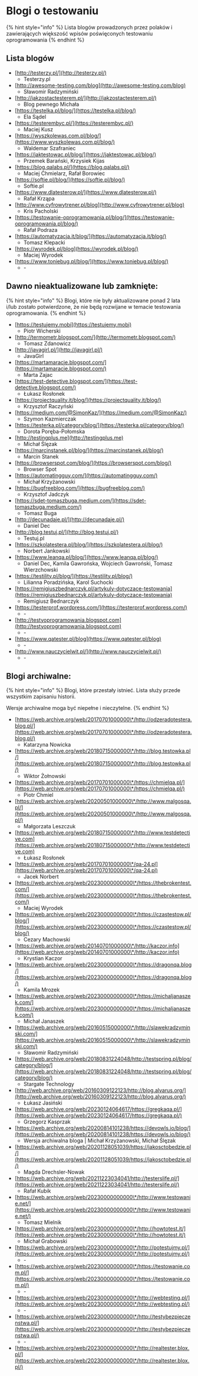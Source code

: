 # Blogi o testowaniu

{% hint style="info" %}
Lista blogów prowadzonych przez polaków i zawierających większość wpisów poświęconych testowaniu oprogramowania
{% endhint %}

## Lista blogów

* [http://testerzy.pl/](http://testerzy.pl/)
  * Testerzy.pl
* [http://awesome-testing.com/blog](http://awesome-testing.com/blog)
  * Sławomir Radzymiński
* [http://jakzostactesterem.pl/](http://jakzostactesterem.pl/)
  * Blog pewnego Michała
* [https://testelka.pl/blog/](https://testelka.pl/blog/)
  * Ela Sądel
* [https://testerembyc.pl/](https://testerembyc.pl/)
  * Maciej Kusz
* [https://wyszkolewas.com.pl/blog/](https://www.wyszkolewas.com.pl/blog/)
  * Waldemar Szafraniec
* [https://jaktestowac.pl/blog/](https://jaktestowac.pl/blog/)
  * Przemek Barański, Krzysiek Kijas
* [https://blog.qalabs.pl/](https://blog.qalabs.pl/)
  * Maciej Chmielarz, Rafał Borowiec
* [https://softie.pl/blog/](https://softie.pl/blog/)
  * Softie.pl
* [https://www.dlatesterow.pl/](https://www.dlatesterow.pl/)
  * Rafał Krząpa
* [http://www.cyfrowytrener.pl/blog](http://www.cyfrowytrener.pl/blog)
  * Kris Pacholski
* [https://testowanie-oprogramowania.pl/blog/](https://testowanie-oprogramowania.pl/blog/)
  * Rafał Podraza
* [https://automatyzacja.it/blog/](https://automatyzacja.it/blog/)
  * Tomasz Klepacki
* [https://wyrodek.pl/blog](https://wyrodek.pl/blog/)
  * Maciej Wyrodek
* [https://www.toniebug.pl/blog/](https://www.toniebug.pl/blog/)
  * \-

## Dawno nieaktualizowane lub zamknięte:

{% hint style="info" %}
Blogi, które nie były aktualizowane ponad 2 lata i/lub zostało potwierdzone, że nie będą rozwijane w temacie testowania oprogramowania.
{% endhint %}

* [https://testujemy.mobi](https://testujemy.mobi)
  * Piotr Wicherski
* [http://termometr.blogspot.com/](http://termometr.blogspot.com/)
  * Tomasz Zdanowicz
* [http://javagirl.pl/](http://javagirl.pl/)
  * JavaGirl
* [https://martamaracje.blogspot.com/](https://martamaracje.blogspot.com/)
  * Marta Zajac
* [https://test-detective.blogspot.com/](https://test-detective.blogspot.com/)
  * Łukasz Rosłonek
* [https://projectquality.it/blog/](https://projectquality.it/blog/)
  * Krzysztof Raczyński
* [https://medium.com/@SimonKaz/](https://medium.com/@SimonKaz/)
  * Szymon Kazmierczak
* [https://testerka.pl/category/blog/](https://testerka.pl/category/blog/)
  * Dorota Poręba-Połomska
* [http://testingplus.me](http://testingplus.me)
  * Michał Ślęzak
* [https://marcinstanek.pl/blog/](https://marcinstanek.pl/blog/)
  * Marcin Stanek
* [https://browserspot.com/blog/](https://browserspot.com/blog/)
  * Browser Spot
* [https://automatingguy.com/](https://automatingguy.com/)
  * Michał Krzyżanowski
* [https://bugfreeblog.com/](https://bugfreeblog.com/)
  * Krzysztof Jadczyk
* [https://sdet-tomaszbuga.medium.com/](https://sdet-tomaszbuga.medium.com/)
  * Tomasz Buga
* [http://decunadaje.pl/](http://decunadaje.pl/)
  * Daniel Dec
* [http://blog.testuj.pl/](http://blog.testuj.pl/)
  * Testuj.pl
* [https://szkolatestera.pl/blog/](https://szkolatestera.pl/blog/)
  * Norbert Jankowski
* [https://www.leanqa.pl/blog/](https://www.leanqa.pl/blog/)
  * Daniel Dec, Kamila Gawrońska, Wojciech Gawroński, Tomasz Wierzchowski
* [https://testility.pl/blog/](https://testility.pl/blog/)
  * Lilianna Poradzińska, Karol Suchocki
* [https://remigiuszbednarczyk.pl/artykuly-dotyczace-testowania](https://remigiuszbednarczyk.pl/artykuly-dotyczace-testowania)
  * Remigiusz Bednarczyk
* [https://testerprof.wordpress.com/](https://testerprof.wordpress.com/)
  * \-
* [http://testyoprogramowania.blogspot.com](http://testyoprogramowania.blogspot.com)
  * \-
* [https://www.qatester.pl/blog](https://www.qatester.pl/blog)
  * \-
* [http://www.nauczycielwit.pl/](http://www.nauczycielwit.pl/)
  * \-

## Blogi archiwalne:

{% hint style="info" %}
Blogi, które przestały istnieć. Lista służy przede wszystkim zapisaniu historii.

Wersje archiwalne moga być niepełne i nieczytelne.
{% endhint %}

* [https://web.archive.org/web/20170701000000\*/http://odzeradotestera.blog.pl/](https://web.archive.org/web/20170701000000\*/http://odzeradotestera.blog.pl/)
  * Katarzyna Nowicka
* [https://web.archive.org/web/20180715000000\*/http://blog.testowka.pl/](https://web.archive.org/web/20180715000000\*/http://blog.testowka.pl/)
  * Wiktor Żołnowski
* [https://web.archive.org/web/20170701000000\*/https://chmielqa.pl/](https://web.archive.org/web/20170701000000\*/https://chmielqa.pl/)
  * Piotr Chmiel
* [https://web.archive.org/web/20200501000000\*/http://www.malgosqa.pl/](https://web.archive.org/web/20200501000000\*/http://www.malgosqa.pl/)
  * Małgorzata Leszczuk
* [https://web.archive.org/web/20180715000000\*/http://www.testdetective.com](https://web.archive.org/web/20180715000000\*/http://www.testdetective.com)
  * Łukasz Rosłonek
* [https://web.archive.org/web/20170701000000\*/qa-24.pl](https://web.archive.org/web/20170701000000\*/qa-24.pl)
  * Jacek Norbert
* [https://web.archive.org/web/20230000000000\*/https://thebrokentest.com/](https://web.archive.org/web/20230000000000\*/https://thebrokentest.com/)
  * Maciej Wyrodek
* [https://web.archive.org/web/20230000000000\*/https://czastestow.pl/blog/](https://web.archive.org/web/20230000000000\*/https://czastestow.pl/blog/)
  * Cezary Machowski
* [https://web.archive.org/web/20140701000000\*/http://kaczor.info](https://web.archive.org/web/20140701000000\*/http://kaczor.info)
  * Krystian Kaczor
* [https://web.archive.org/web/20230000000000\*/https://dragonqa.blog/](https://web.archive.org/web/20230000000000\*/https://dragonqa.blog/)
  * Kamila Mrozek
* [https://web.archive.org/web/20230000000000\*/https://michaljanaszek.com/](https://web.archive.org/web/20230000000000\*/https://michaljanaszek.com/)
  * Michał Janaszek
* [https://web.archive.org/web/20160515000000\*/http://slawekradzyminski.com/](https://web.archive.org/web/20160515000000\*/http://slawekradzyminski.com/)
  * Sławomir Radzymiński
* [https://web.archive.org/web/20180831224048/http://testspring.pl/blog/category/blog/](https://web.archive.org/web/20180831224048/http://testspring.pl/blog/category/blog/)
  * Stargate Technology
* [http://web.archive.org/web/20160309122123/http://blog.alvarus.org/](http://web.archive.org/web/20160309122123/http://blog.alvarus.org/)
  * Łukasz Jasiński
* [https://web.archive.org/web/20230124064617/https://gregkaqa.pl/](https://web.archive.org/web/20230124064617/https://gregkaqa.pl/)
  * Grzegorz Kasprzak
* [https://web.archive.org/web/20200814101238/https://devowls.io/blog/](https://web.archive.org/web/20200814101238/https://devowls.io/blog/)
  * Wersja archiwalna bloga | Michał Krzyżanowski, Michał Ślęzak
* [https://web.archive.org/web/20201128051039/https://jakosctobedzie.pl/](https://web.archive.org/web/20201128051039/https://jakosctobedzie.pl/)
  * Magda Drechsler-Nowak
* [https://web.archive.org/web/20211223034041/http://testerslife.pl/](https://web.archive.org/web/20211223034041/http://testerslife.pl/)
  * Rafał Kubik
* [https://web.archive.org/web/20230000000000\*/http://www.testowanie.net/](https://web.archive.org/web/20230000000000\*/http://www.testowanie.net/)
  * Tomasz Mielnik
* [https://web.archive.org/web/20230000000000\*/http://howtotest.it/](https://web.archive.org/web/20230000000000\*/http://howtotest.it/)
  * Michał Grabowski
* [https://web.archive.org/web/20230000000000\*/http://potestujmy.pl/](https://web.archive.org/web/20230000000000\*/http://potestujmy.pl/)
  * \-
* [https://web.archive.org/web/20230000000000\*/https://testowanie.com.pl/](https://web.archive.org/web/20230000000000\*/https://testowanie.com.pl/)
  * \-
* [https://web.archive.org/web/20230000000000\*/http://webtesting.pl/](https://web.archive.org/web/20230000000000\*/http://webtesting.pl/)
  * \-
* [https://web.archive.org/web/20230000000000\*/http://testybezpieczenstwa.pl/](https://web.archive.org/web/20230000000000\*/http://testybezpieczenstwa.pl/)
  * \-
* [https://web.archive.org/web/20230000000000\*/http://realtester.blox.pl/](https://web.archive.org/web/20230000000000\*/http://realtester.blox.pl/)
